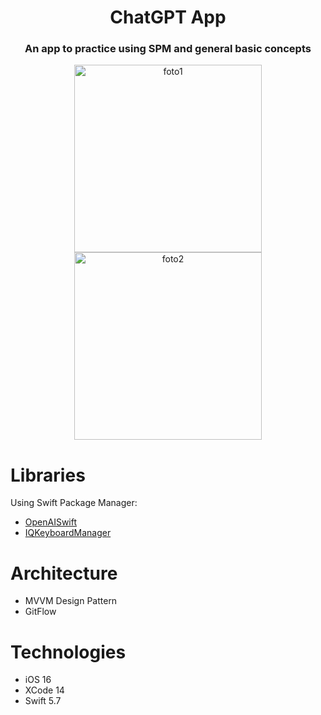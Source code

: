 <h1 align="center"> ChatGPT App </h1>

<h3 align="center"> An app to practice using SPM and general basic concepts</h3>

<div align="center">
<img width="300" alt="foto1" src="https://github.com/cardoso-leonardo/ChatGPT-App/assets/30813720/5a8c3ff4-6590-4a51-a542-6568549e2727">
<img width="300" alt="foto2" src="https://github.com/cardoso-leonardo/ChatGPT-App/assets/30813720/31ac0bfa-5d5d-4e11-ae17-db00216407b8">
</div>

# Libraries
<p>Using Swift Package Manager:</p>

- [OpenAISwift](https://github.com/adamrushy/OpenAISwift)
- [IQKeyboardManager](https://github.com/hackiftekhar/IQKeyboardManager)

# Architecture
- MVVM Design Pattern
- GitFlow

# Technologies
- iOS 16
- XCode 14
- Swift 5.7
